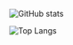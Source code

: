 ![GitHub stats](https://github-readme-stats.vercel.app/api?username=lpr0&show_icons=true&bg_color=1c0727&border_color=e6ffe6&text_color=a9a9a9&title_color=bda5ff&icon_color=#005cae)

![Top Langs](https://github-readme-stats.vercel.app/api/top-langs/?username=lpr0&layout=pie&bg_color=1c0727&border_color=e6ffe6&text_color=a9a9a9&title_color=bda5ff)

